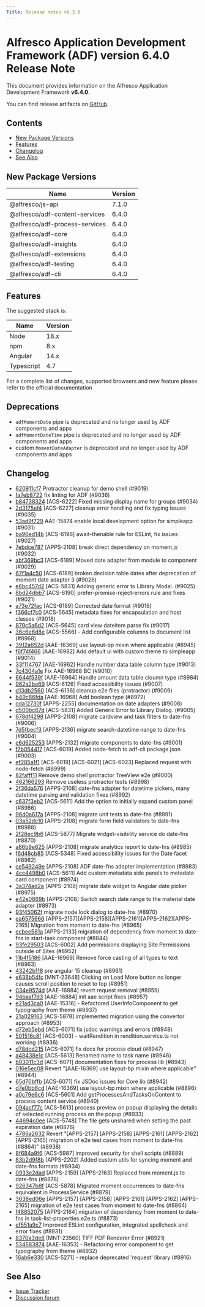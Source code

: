 ```yaml
---
Title: Release notes v6.3.0
---
```


# Alfresco Application Development Framework (ADF) version 6.4.0 Release Note

This document provides information on the Alfresco Application Development Framework **v6.4.0**.

You can find release artifacts on [GitHub](https://github.com/Alfresco/alfresco-ng2-components/releases/tag/6.4.0).

## Contents

- [New Package Versions](#new-package-versions)
- [Features](#features)
- [Changelog](#changelog)
- [See Also](#see-also)

## New Package Versions

| Name                           | Version |
|--------------------------------|---------|
| @alfresco/js-api               | 7.1.0   |
| @alfresco/adf-content-services | 6.4.0   |
| @alfresco/adf-process-services | 6.4.0   |
| @alfresco/adf-core             | 6.4.0   |
| @alfresco/adf-insights         | 6.4.0   |
| @alfresco/adf-extensions       | 6.4.0   |
| @alfresco/adf-testing          | 6.4.0   |
| @alfresco/adf-cli              | 6.4.0   |

## Features

The suggested stack is:

| Name       | Version |
|------------|---------|
| Node       | 18.x    |
| npm        | 8.x     |
| Angular    | 14.x    |
| Typescript | 4.7     |

For a complete list of changes, supported browsers and new feature please refer to the official documentation

## Deprecations

- `adfMomentDate` pipe is deprecated and no longer used by ADF components and apps
- `adfMomentDateTime` pipe is deprecated and no longer used by ADF components and apps
- custom `MomentDateAdapter` is deprecated and no longer used by ADF components and apps

## Changelog

- [620911cf7](https://github.com/Alfresco/alfresco-ng2-components/commit/620911cf7) Protractor cleanup for demo shell (#9019)
- [fa7eb8722](https://github.com/Alfresco/alfresco-ng2-components/commit/fa7eb8722) fix linting for ADF (#9036)
- [b84738324](https://github.com/Alfresco/alfresco-ng2-components/commit/b84738324) [ACS-6222] Fixed missing display name for groups (#9034)
- [2d3175ef4](https://github.com/Alfresco/alfresco-ng2-components/commit/2d3175ef4) [ACS-6227] cleanup error handling and fix typing issues (#9035)
- [53ad9f729](https://github.com/Alfresco/alfresco-ng2-components/commit/53ad9f729) AAE-15874 enable local development option for simpleapp (#9031)
- [ba96ed14b](https://github.com/Alfresco/alfresco-ng2-components/commit/ba96ed14b) [ACS-6196] await-thenable rule for ESLint, fix issues (#9027)
- [7ebdce787](https://github.com/Alfresco/alfresco-ng2-components/commit/7ebdce787) [APPS-2108] break direct dependency on moment.js (#9032)
- [abf369bc3](https://github.com/Alfresco/alfresco-ng2-components/commit/abf369bc3) [ACS-6189] Moved date adapter from module to component (#9029)
- [67f1a4c50](https://github.com/Alfresco/alfresco-ng2-components/commit/67f1a4c50) [ACS-6189] broken decision table dates after deprecation of moment date adapter 3 (#9026)
- [e6bc457d2](https://github.com/Alfresco/alfresco-ng2-components/commit/e6bc457d2) [ACS-5831] Adding generic error to Library Modal. (#9025)
- [8bd24dbb7](https://github.com/Alfresco/alfresco-ng2-components/commit/8bd24dbb7) [ACS-6190] prefer-promise-reject-errors rule and fixes (#9021)
- [a73e72fac](https://github.com/Alfresco/alfresco-ng2-components/commit/a73e72fac) [ACS-6189] Corrected date format (#9016)
- [f366cf7c0](https://github.com/Alfresco/alfresco-ng2-components/commit/f366cf7c0) [ACS-5645] metadata fixes for encapsulation and host classes (#9018)
- [879c5a6d2](https://github.com/Alfresco/alfresco-ng2-components/commit/879c5a6d2) [ACS-5645] card view dateitem parse fix (#9017)
- [36c6e6d8e](https://github.com/Alfresco/alfresco-ng2-components/commit/36c6e6d8e) [ACS-5566] - Add configurable columns to document list (#8968)
- [3912a652d](https://github.com/Alfresco/alfresco-ng2-components/commit/3912a652d) [AAE-16369] use layout-bp mixin where applicable (#8945)
- [f6f74f466](https://github.com/Alfresco/alfresco-ng2-components/commit/f6f74f466) [AAE-16982] Add default ui with custom theme to simpleapp (#9014)
- [33f114767](https://github.com/Alfresco/alfresco-ng2-components/commit/33f114767) [AAE-16962] Handle number data table column type (#9013)
- [7c4304a1e](https://github.com/Alfresco/alfresco-ng2-components/commit/7c4304a1e) Fix AAE-16968 BC (#9010)
- [6644f539f](https://github.com/Alfresco/alfresco-ng2-components/commit/6644f539f) [AAE-16964] Handle amount data table cloumn type (#8984)
- [962a2be69](https://github.com/Alfresco/alfresco-ng2-components/commit/962a2be69) [ACS-6126] Fixed accessibility issues (#9007)
- [d13db2560](https://github.com/Alfresco/alfresco-ng2-components/commit/d13db2560) [ACS-6136] cleanup e2e files (protractor) (#9009)
- [b49c86fda](https://github.com/Alfresco/alfresco-ng2-components/commit/b49c86fda) [AAE-16968] Add boolean type (#8972)
- [cda12730f](https://github.com/Alfresco/alfresco-ng2-components/commit/cda12730f) [APPS-2255] documentation on date adapters (#9008)
- [d500bc67d](https://github.com/Alfresco/alfresco-ng2-components/commit/d500bc67d) [ACS-5831] Added Generic Error to Library Dialog. (#9005)
- [678df4298](https://github.com/Alfresco/alfresco-ng2-components/commit/678df4298) [APPS-2108] migrate cardview and task filters to date-fns (#9006)
- [7d5fbecf3](https://github.com/Alfresco/alfresco-ng2-components/commit/7d5fbecf3) [APPS-2136] migrate search-datetime-range to date-fns (#9004)
- [e6d625253](https://github.com/Alfresco/alfresco-ng2-components/commit/e6d625253) [APPS-2132] migrate components to date-fns (#9001)
- [f7b054417](https://github.com/Alfresco/alfresco-ng2-components/commit/f7b054417) [ACS-6019] Added node-fetch to adf-cli package.json (#9003)
- [ef285a1f1](https://github.com/Alfresco/alfresco-ng2-components/commit/ef285a1f1) [ACS-6019] [ACS-6021] [ACS-6023] Replaced request with node-fetch (#8999)
- [82fafff11](https://github.com/Alfresco/alfresco-ng2-components/commit/82fafff11) Remove demo shell protractor TreeView e2e (#9000)
- [462166293](https://github.com/Alfresco/alfresco-ng2-components/commit/462166293) Remove useless protractor tests (#8998)
- [2f36da576](https://github.com/Alfresco/alfresco-ng2-components/commit/2f36da576) [APPS-2108] date-fns adapter for datetime pickers, many datetime parsing and validation fixes (#8992)
- [c637f3eb2](https://github.com/Alfresco/alfresco-ng2-components/commit/c637f3eb2) [ACS-5611] Add the option to initially expand custom panel (#8986)
- [96d0a617a](https://github.com/Alfresco/alfresco-ng2-components/commit/96d0a617a) [APPS-2108] migrate unit tests to date-fns (#8991)
- [03a52dc10](https://github.com/Alfresco/alfresco-ng2-components/commit/03a52dc10) [APPS-2108] migrate form field validators to date-fns (#8988)
- [2f28ec9b6](https://github.com/Alfresco/alfresco-ng2-components/commit/2f28ec9b6) [ACS-5877] Migrate widget-visibility service do date-fns (#8870)
- [a86b9e625](https://github.com/Alfresco/alfresco-ng2-components/commit/a86b9e625) [APPS-2108] migrate analytics report to date-fns (#8985)
- [f6d48cb85](https://github.com/Alfresco/alfresco-ng2-components/commit/f6d48cb85) [ACS-5348] Fixed accessibility issues for the Date facet (#8982)
- [ce549249e](https://github.com/Alfresco/alfresco-ng2-components/commit/ce549249e) [APPS-2108] ADF date-fns adapter implementation (#8983)
- [4cc4498b0](https://github.com/Alfresco/alfresco-ng2-components/commit/4cc4498b0) [ACS-5611] Add custom metadata side panels to metadata card component (#8974)
- [3a374ad2a](https://github.com/Alfresco/alfresco-ng2-components/commit/3a374ad2a) [APPS-2108] migrate date widget to Angular date picker (#8975)
- [e42e0869b](https://github.com/Alfresco/alfresco-ng2-components/commit/e42e0869b) [APPS-2108] Switch search date range to the material date adapter (#8973)
- [93f45062f](https://github.com/Alfresco/alfresco-ng2-components/commit/93f45062f) migrate node lock dialog to date-fns (#8970)
- [ea6575666](https://github.com/Alfresco/alfresco-ng2-components/commit/ea6575666) [APPS-2157][APPS-2158][APPS-2161][APPS-2162][APPS-2165] Migration from  moment to date-fns (#8965)
- [ecbee581a](https://github.com/Alfresco/alfresco-ng2-components/commit/ecbee581a) [APPS-2133] migration of dependency from moment to date-fns in start-task.component (#8844)
- [93fe29503](https://github.com/Alfresco/alfresco-ng2-components/commit/93fe29503) [ACS-6002] Add permissions displaying Site Permissions outside of Sites (#8952)
- [11b4f5186](https://github.com/Alfresco/alfresco-ng2-components/commit/11b4f5186) [AAE-16969] Remove force casting of all types to text (#8963)
- [43242b118](https://github.com/Alfresco/alfresco-ng2-components/commit/43242b118) pre angular 15 cleanup (#8961)
- [e638b54fc](https://github.com/Alfresco/alfresco-ng2-components/commit/e638b54fc) [MNT-23648] Clicking on Load More button no longer causes scroll position to reset to top (#8951)
- [034e9574d](https://github.com/Alfresco/alfresco-ng2-components/commit/034e9574d) [AAE-16884] revert request removal (#8959)
- [94baaf7d3](https://github.com/Alfresco/alfresco-ng2-components/commit/94baaf7d3) [AAE-16884] init aae script fixes (#8957)
- [e21ad3ca0](https://github.com/Alfresco/alfresco-ng2-components/commit/e21ad3ca0) [AAE-15316] - Refactored UserInfoComponent to get typography from theme (#8937)
- [21a029163](https://github.com/Alfresco/alfresco-ng2-components/commit/21a029163) [ACS-5878] implemented migration using the convertor approach (#8953)
- [d72eb5ebd](https://github.com/Alfresco/alfresco-ng2-components/commit/d72eb5ebd) [ACS-6071] fix jsdoc warnings and errors (#8948)
- [501516c8f](https://github.com/Alfresco/alfresco-ng2-components/commit/501516c8f) [ACS-6003] - waitRendition in rendition.service.ts not working (#8936)
- [d78dcd215](https://github.com/Alfresco/alfresco-ng2-components/commit/d78dcd215) [ACS-6071] fix docs for process cloud (#8947)
- [a48438e1c](https://github.com/Alfresco/alfresco-ng2-components/commit/a48438e1c) [ACS-5613] Renamed name to task name (#8946)
- [b03011c3d](https://github.com/Alfresco/alfresco-ng2-components/commit/b03011c3d) [ACS-6071] documentation fixes for process lib (#8943)
- [016e5ec08](https://github.com/Alfresco/alfresco-ng2-components/commit/016e5ec08) Revert &#34;[AAE-16369] use layout-bp mixin where applicable&#34; (#8944)
- [65d70bffb](https://github.com/Alfresco/alfresco-ng2-components/commit/65d70bffb) [ACS-6071] fix JSDoc issues for Core lib (#8942)
- [d7e0bb6cd](https://github.com/Alfresco/alfresco-ng2-components/commit/d7e0bb6cd) [AAE-16369] use layout-bp mixin where applicable (#8896)
- [a0c79e6c6](https://github.com/Alfresco/alfresco-ng2-components/commit/a0c79e6c6) [ACS-5601] Add getProcessesAndTasksOnContent to process content service (#8940)
- [094acf77c](https://github.com/Alfresco/alfresco-ng2-components/commit/094acf77c) [ACS-5613] process preview on popup displaying the details of selected running process on the popup (#8933)
- [44694c0ee](https://github.com/Alfresco/alfresco-ng2-components/commit/44694c0ee) [ACS-5748] The file gets unshared when setting the past expiration date (#8876)
- [4786a2632](https://github.com/Alfresco/alfresco-ng2-components/commit/4786a2632) Revert &#34;[APPS-2157] [APPS-2158] [APPS-2161] [APPS-2162] [APPS-2165] migration of e2e test cases from moment to date-fns (#8864)&#34; (#8938)
- [8f684a9f6](https://github.com/Alfresco/alfresco-ng2-components/commit/8f684a9f6) [ACS-5987] improved security for shell scripts (#8889)
- [83b2d9f8b](https://github.com/Alfresco/alfresco-ng2-components/commit/83b2d9f8b) [APPS-2202] Added custom utils for syncing moment and date-fns formats (#8934)
- [0933e2dad](https://github.com/Alfresco/alfresco-ng2-components/commit/0933e2dad) [APPS-2159] [APPS-2163] Replaced from moment.js to date-fns (#8878)
- [926347b8f](https://github.com/Alfresco/alfresco-ng2-components/commit/926347b8f) [ACS-5878] Migrated moment occurrences to date-fns equivalent in ProcessService (#8879)
- [3638ed06e](https://github.com/Alfresco/alfresco-ng2-components/commit/3638ed06e) [APPS-2157] [APPS-2158] [APPS-2161] [APPS-2162] [APPS-2165] migration of e2e test cases from moment to date-fns (#8864)
- [f48852075](https://github.com/Alfresco/alfresco-ng2-components/commit/f48852075) [APPS-2164] migration of dependency from moment to date-fns in task-list-properties.e2e.ts (#8873)
- [ef551a9c7](https://github.com/Alfresco/alfresco-ng2-components/commit/ef551a9c7) Improved ESLint configuration, integrated spellcheck and error fixes (#8931)
- [8370a3de6](https://github.com/Alfresco/alfresco-ng2-components/commit/8370a3de6) [MNT-23560] TIFF PDF Renderer Error (#8921)
- [534583874](https://github.com/Alfresco/alfresco-ng2-components/commit/534583874) [AAE-16353] - Refactoring error component to get typography from theme (#8932)
- [16ab6e330](https://github.com/Alfresco/alfresco-ng2-components/commit/16ab6e330) [ACS-5271] - replace deprecated &#39;request&#39; library (#8916)

## See Also

- [Issue Tracker](https://github.com/Alfresco/alfresco-ng2-components/issues/new)
- [Discussion forum](http://gitter.im/Alfresco/alfresco-ng2-components)
